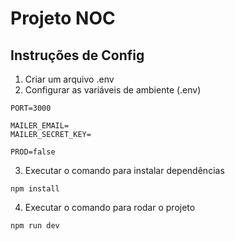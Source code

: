 # Projeto NOC

## Instruções de Config

1. Criar um arquivo .env
2. Configurar as variáveis de ambiente (.env)

```
PORT=3000

MAILER_EMAIL=
MAILER_SECRET_KEY=

PROD=false
```

3. Executar o comando para instalar dependências

```
npm install
```

4. Executar o comando para rodar o projeto

```
npm run dev
```

